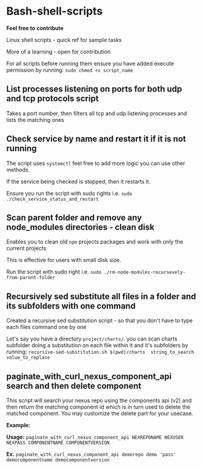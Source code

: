 # Bash-shell-scripts
**Feel free to contribute**

Linux shell scripts - quick ref for sample tasks

More of a learning - open for contribution

For all scripts before running them ensure you have added execute permission by running: `sudo chmod +x script_name`

## List processes listening on ports for both udp and tcp protocols script
Takes a port number, then filters all tcp and udp listening processes and lists the matching ones

## Check service by name and restart it if it is not running
The script uses `systemctl` feel free to add more logic you can use other methods.

If the service being checked is stopped, then it restarts it.

Ensure you run the script with sudo rights i.e. `sudo ./check_service_status_and_restart`

## Scan parent folder and remove any node_modules directories - clean disk
Enables you to clean old `npm` projects packages and work with only the current projects

This is effective for users with small disk size.

Run the script with sudo right i.e. `sudo ./rm-node-modules-recursevely-from-parent-folder`

## Recursively sed substitute all files in a folder and its subfolders with one command

Created a recursive sed substitution script - so that you don't have to type each files command one by one

Let's say you have a directory `project/charts/`. you can scan charts subfolder doing a substitution on each file within it and it's subfolders by running: `recursive-sed-substitution.sh $(pwd)/charts  string_to_search value_to_replace`

## paginate_with_curl_nexus_component_api search and then delete component
This script will search your nexus repo using the components api (v2) and then return the matching component id which is in turn used to delete the matched component. You may customize the delete part for your usecase.

**Example:**

**Usage:** `paginate_with_curl_nexus_component_api NEXREPONAME NEXUSER NEXPASS COMPONENTNAME COMPONENTVERSION`

  **Ex.** `paginate_with_curl_nexus_component_api demorepo demo 'pass' democomponentname democomponentversion`
